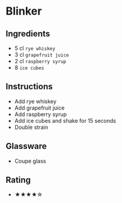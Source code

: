 # Blinker

## Ingredients
- 5 cl `rye whiskey`
- 3 cl `grapefruit juice`
- 2 cl `raspberry syrup`
- 8 `ice cubes`

## Instructions
- Add rye whiskey
- Add grapefruit juice
- Add raspberry syrup
- Add ice cubes and shake for 15 seconds
- Double strain

## Glassware
- Coupe glass

## Rating
- ★★★★☆